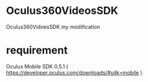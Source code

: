 # Oculus360VideosSDK
Oculus360VidoesSDK my modification

requirement
===========

Oculus Mobile SDK 0.5.1 ( https://developer.oculus.com/downloads/#sdk=mobile )
